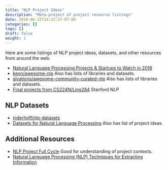 ```yaml
---
title: "NLP Project Ideas"
description: "Meta-project of project resource listings"
date: 2018-06-25T14:22:27-07:00
categories: []
tags: []
draft: false
weight: 1
---
```


Here are some listings of NLP project ideas, datasets, and other resources from around the web.
<!--more-->

* [Natural Language Processing Projects & Startups to Watch in 2018](https://apiumhub.com/tech-blog-barcelona/natural-language-processing-projects/)
* [keon/awesome-nlp](https://github.com/keon/awesome-nlp) Also has lists of libraries and datasets.
* [alvations/awesome-community-curated-nlp](https://github.com/alvations/awesome-community-curated-nlp) Also has lists of libraries and datasets.
* [Final projects from CS224N/Ling284](https://nlp.stanford.edu/courses/cs224n/) Stanford NLP


## NLP Datasets

* [niderhoff/nlp-datasets](https://github.com/niderhoff/nlp-datasets)
* [Datasets for Natural Language Processing](https://machinelearningmastery.com/datasets-natural-language-processing/) Also has list of project ideas.

## Additional Resources

* [NLP Project Full Cycle](https://www.slideshare.net/vseloved/nlp-project-full-cycle) Good for understanding of project contexts.
* [Natural Language Processing (NLP) Techniques for Extracting Information](https://www.searchtechnologies.com/blog/natural-language-processing-techniques)
